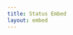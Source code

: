 ```yaml
---
title: Status Embed
layout: embed
---
```


<!--

TODO: Make a statically generated version of this.

<iframe id="statusEmbed" title="Rodrick's Status" width="250" height="300" src="https://status.shroom.ink/embed.html?theme=green-alt" scrolling="no" frameborder="0"></iframe>

-->